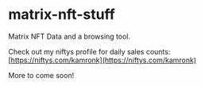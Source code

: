 # matrix-nft-stuff

Matrix NFT Data and a browsing tool.

Check out my niftys profile for daily sales counts: [https://niftys.com/kamronk](https://niftys.com/kamronk)

More to come soon!